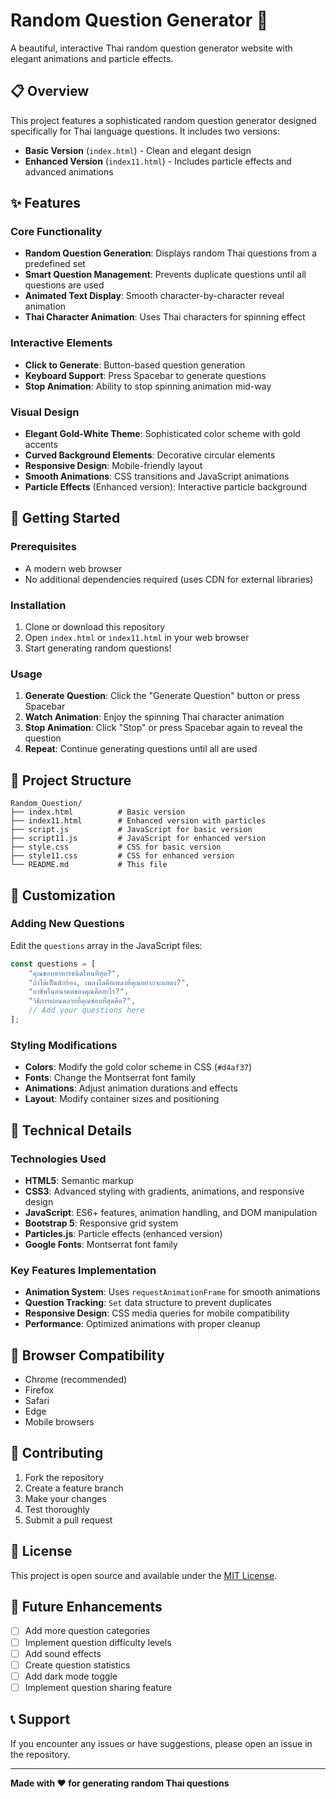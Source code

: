 # Random Question Generator 🌟

A beautiful, interactive Thai random question generator website with elegant animations and particle effects.

## 📋 Overview

This project features a sophisticated random question generator designed specifically for Thai language questions. It includes two versions:
- **Basic Version** (`index.html`) - Clean and elegant design
- **Enhanced Version** (`index11.html`) - Includes particle effects and advanced animations

## ✨ Features

### Core Functionality
- **Random Question Generation**: Displays random Thai questions from a predefined set
- **Smart Question Management**: Prevents duplicate questions until all questions are used
- **Animated Text Display**: Smooth character-by-character reveal animation
- **Thai Character Animation**: Uses Thai characters for spinning effect

### Interactive Elements
- **Click to Generate**: Button-based question generation
- **Keyboard Support**: Press Spacebar to generate questions
- **Stop Animation**: Ability to stop spinning animation mid-way

### Visual Design
- **Elegant Gold-White Theme**: Sophisticated color scheme with gold accents
- **Curved Background Elements**: Decorative circular elements
- **Responsive Design**: Mobile-friendly layout
- **Smooth Animations**: CSS transitions and JavaScript animations
- **Particle Effects** (Enhanced version): Interactive particle background

## 🚀 Getting Started

### Prerequisites
- A modern web browser
- No additional dependencies required (uses CDN for external libraries)

### Installation
1. Clone or download this repository
2. Open `index.html` or `index11.html` in your web browser
3. Start generating random questions!

### Usage
1. **Generate Question**: Click the "Generate Question" button or press Spacebar
2. **Watch Animation**: Enjoy the spinning Thai character animation
3. **Stop Animation**: Click "Stop" or press Spacebar again to reveal the question
4. **Repeat**: Continue generating questions until all are used

## 📁 Project Structure

```
Random_Question/
├── index.html          # Basic version
├── index11.html        # Enhanced version with particles
├── script.js           # JavaScript for basic version
├── script11.js         # JavaScript for enhanced version
├── style.css           # CSS for basic version
├── style11.css         # CSS for enhanced version
└── README.md           # This file
```

## 🎨 Customization

### Adding New Questions
Edit the `questions` array in the JavaScript files:

```javascript
const questions = [
    "คุณชอบอาหารชนิดไหนที่สุด?",
    "ถ้าได้เป็นนักร้อง, เพลงใดคือเพลงที่คุณอยากจะแสดง?",
    "อาชีพในอนาคตของคุณคืออะไร?",
    "วิธีการผ่อนคลายที่คุณชอบที่สุดคือ?",
    // Add your questions here
];
```

### Styling Modifications
- **Colors**: Modify the gold color scheme in CSS (`#d4af37`)
- **Fonts**: Change the Montserrat font family
- **Animations**: Adjust animation durations and effects
- **Layout**: Modify container sizes and positioning

## 🔧 Technical Details

### Technologies Used
- **HTML5**: Semantic markup
- **CSS3**: Advanced styling with gradients, animations, and responsive design
- **JavaScript**: ES6+ features, animation handling, and DOM manipulation
- **Bootstrap 5**: Responsive grid system
- **Particles.js**: Particle effects (enhanced version)
- **Google Fonts**: Montserrat font family

### Key Features Implementation
- **Animation System**: Uses `requestAnimationFrame` for smooth animations
- **Question Tracking**: `Set` data structure to prevent duplicates
- **Responsive Design**: CSS media queries for mobile compatibility
- **Performance**: Optimized animations with proper cleanup

## 📱 Browser Compatibility

- Chrome (recommended)
- Firefox
- Safari
- Edge
- Mobile browsers

## 🤝 Contributing

1. Fork the repository
2. Create a feature branch
3. Make your changes
4. Test thoroughly
5. Submit a pull request

## 📄 License

This project is open source and available under the [MIT License](LICENSE).

## 🎯 Future Enhancements

- [ ] Add more question categories
- [ ] Implement question difficulty levels
- [ ] Add sound effects
- [ ] Create question statistics
- [ ] Add dark mode toggle
- [ ] Implement question sharing feature

## 📞 Support

If you encounter any issues or have suggestions, please open an issue in the repository.

---

**Made with ❤️ for generating random Thai questions**
